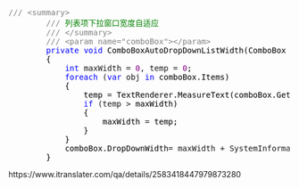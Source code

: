 <div class="cnblogs_code">
<pre><span style="color: #808080;">///</span> <span style="color: #808080;">&lt;summary&gt;</span>
        <span style="color: #808080;">///</span><span style="color: #008000;"> 列表项下拉窗口宽度自适应
        </span><span style="color: #808080;">///</span> <span style="color: #808080;">&lt;/summary&gt;</span>
        <span style="color: #808080;">///</span> <span style="color: #808080;">&lt;param name="comboBox"&gt;&lt;/param&gt;</span>
        <span style="color: #0000ff;">private</span> <span style="color: #0000ff;">void</span><span style="color: #000000;"> ComboBoxAutoDropDownListWidth(ComboBox comboBox)
        {
            </span><span style="color: #0000ff;">int</span> maxWidth = <span style="color: #800080;">0</span>, temp = <span style="color: #800080;">0</span><span style="color: #000000;">;
            </span><span style="color: #0000ff;">foreach</span> (<span style="color: #0000ff;">var</span> obj <span style="color: #0000ff;">in</span><span style="color: #000000;"> comboBox.Items)
            {
                temp </span>=<span style="color: #000000;"> TextRenderer.MeasureText(comboBox.GetItemText(obj), comboBox.Font).Width;
                </span><span style="color: #0000ff;">if</span> (temp &gt;<span style="color: #000000;"> maxWidth)
                {
                    maxWidth </span>=<span style="color: #000000;"> temp;
                }
            }
            comboBox.DropDownWidth</span>= maxWidth + SystemInformation.VerticalScrollBarWidth+<span style="color: #800080;">2</span><span style="color: #000000;">;
        }</span></pre>
</div>
<p>https://www.itranslater.com/qa/details/2583418447979873280</p>
